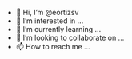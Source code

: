 - 👋 Hi, I’m @eortizsv
- 👀 I’m interested in ...
- 🌱 I’m currently learning ...
- 💞️ I’m looking to collaborate on ...
- 📫 How to reach me ...

<!---
eortizsv/eortizsv is a ✨ special ✨ repository because its `README.md` (this file) appears on your GitHub profile.
You can click the Preview link to take a look at your changes.
--->
